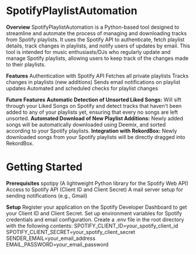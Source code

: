 # SpotifyPlaylistAutomation

**Overview**
SpotifyPlaylistAutomation is a Python-based tool designed to streamline and automate the process of managing and downloading tracks from Spotify playlists. It uses the Spotify API to authenticate, fetch playlist details, track changes in playlists, and notify users of updates by email. This tool is intended for music enthusiasts/DJs who regularly update and manage Spotify playlists, allowing users to keep track of the changes made to their playlists.

**Features**
Authentication with Spotify API
Fetches all private playlists
Tracks changes in playlists (new additions)
Sends email notifications on playlist updates
Automated and scheduled checks for playlist changes

**Future Features**
**Automatic Detection of Unsorted Liked Songs:** Will sift through your Liked Songs on Spotify and detect tracks that haven't been added to any of your playlists yet, ensuring that every no songs are left unsorted.
**Automated Download of New Playlist Additions:** Newly added songs will be automatically downloaded using Deemix, and sorted according to your Spotify playlists.
**Integration with RekordBox:** Newly downloaded songs from your Spotify playlists will be directly dragged into RekordBox.

# Getting Started
**Prerequisites**
spotipy (A lightweight Python library for the Spotify Web API)
Access to Spotify API (Client ID and Client Secret)
A mail server setup for sending notifications (e.g., Gmail)

**Setup**
Register your application on the Spotify Developer Dashboard to get your Client ID and Client Secret.
Set up environment variables for Spotify credentials and email configuration. Create a .env file in the root directory with the following contents:
SPOTIFY_CLIENT_ID=your_spotify_client_id
SPOTIFY_CLIENT_SECRET=your_spotify_client_secret
SENDER_EMAIL=your_email_address
EMAIL_PASSWORD=your_email_password
